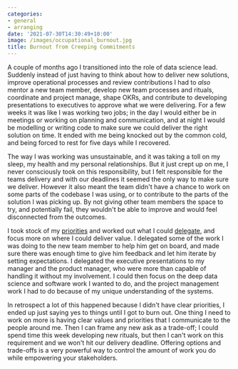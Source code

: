 ```yaml
---
categories:
- general
- arranging
date: '2021-07-30T14:30:49+10:00'
image: /images/occupational_burnout.jpg
title: Burnout from Creeping Commitments
---
```


A couple of months ago I transitioned into the role of data science lead.
Suddenly instead of just having to think about how to deliver new solutions, improve operational processes and review contributions I had to *also* mentor a new team member, develop new team processes and rituals, coordinate and project manage, shape OKRs, and contribute to developing presentations to executives to approve what we were delivering.
For a few weeks it was like I was working two jobs; in the day I would either be in meetings or working on planning and communication, and at night I would be modelling or writing code to make sure we could deliver the right solution on time.
It ended with me being knocked out by the common cold, and being forced to rest for five days while I recovered.

The way I was working was unsustainable, and it was taking a toll on my sleep, my health and my personal relationships.
But it just crept up on me, I never consciously took on this responsibility, but I felt responsible for the teams delivery and with our deadlines it seemed the only way to make sure we deliver.
However it also meant the team didn't have a chance to work on some parts of the codebase I was using, or to contribute to the parts of the solution I was picking up.
By not giving other team members the space to try, and potentially fail, they wouldn't be able to improve and would feel disconnected from the outcomes.

I took stock of my [priorities](/priority-no) and worked out what I could [delegate](/delegation-directions), and focus more on where I could deliver value.
I delegated some of the work I was doing to the new team member to help him get on board, and made sure there was enough time to give him feedback and let him iterate by setting expectations.
I delegated the executive presentations to my manager and the product manager, who were more than capable of handling it without my involvement.
I could then focus on the deep data science and software work I wanted to do, and the project management work I had to do because of my unique understanding of the systems.

In retrospect a lot of this happened because I didn't have clear priorities, I ended up just saying yes to things until I got to burn out.
One thing I need to work on more is having clear values and priorities that I communicate to the people around me.
Then I can frame any new ask as a trade-off; I could spend time this week developing new rituals, but then I can't work on this requirement and we won't hit our delivery deadline.
Offering options and trade-offs is a very powerful way to control the amount of work you do while empowering your stakeholders.